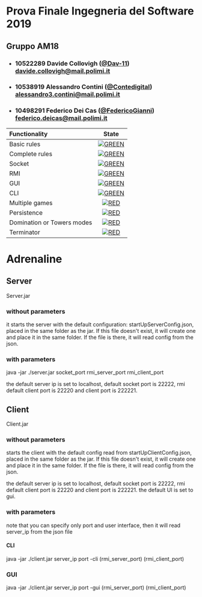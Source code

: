 # Prova Finale Ingegneria del Software 2019
## Gruppo AM18

- ###   10522289    Davide Collovigh ([@Dav-11](https://github.com/Dav-11))<br>davide.collovigh@mail.polimi.it
- ###   10538919    Alessandro Contini ([@Contedigital](https://github.com/Contedigital))<br>alessandro3.contini@mail.polimi.it
- ###   10498291    Federico Dei Cas ([@FedericoGianni](https://github.com/FedericoGianni))<br>federico.deicas@mail.polimi.it

| Functionality | State |
|:-----------------------|:------------------------------------:|
| Basic rules |[![GREEN](https://placehold.it/15/44bb44/44bb44)](#)
| Complete rules |[![GREEN](https://placehold.it/15/44bb44/44bb44)](#)
| Socket | [![GREEN](https://placehold.it/15/44bb44/44bb44)](#)
| RMI | [![GREEN](https://placehold.it/15/44bb44/44bb44)](#) |
| GUI | [![GREEN](https://placehold.it/15/44bb44/44bb44)](#) |
| CLI |[![GREEN](https://placehold.it/15/44bb44/44bb44)](#) |
| Multiple games | [![RED](https://placehold.it/15/f03c15/f03c15)](#) |
| Persistence | [![RED](https://placehold.it/15/f03c15/f03c15)](#)|
| Domination or Towers modes | [![RED](https://placehold.it/15/f03c15/f03c15)](#) |
| Terminator | [![RED](https://placehold.it/15/f03c15/f03c15)](#) |

<!--
[![RED](https://placehold.it/15/f03c15/f03c15)](#)
[![YELLOW](https://placehold.it/15/ffdd00/ffdd00)](#)
[![GREEN](https://placehold.it/15/44bb44/44bb44)](#)
-->

# Adrenaline


## Server
Server.jar

### without parameters 
it starts the server with the default configuration: startUpServerConfig.json, placed in the same folder as the jar.
If this file doesn't exist, it will create one and place it in the same folder. If the file is there, it will read config from the json.
### with parameters
java -jar ./server.jar socket_port rmi_server_port rmi_client_port

the default server ip is set to localhost, default socket port is 22222, rmi default client port is 22220 and client port is 222221.


## Client
Client.jar
### without parameters 
starts the client with the default config read from startUpClientConfig.json, placed in the same folder as the jar.
If this file doesn't exist, it will create one and place it in the same folder. If the file is there, it will read config from the json.

the default server ip is set to localhost, default socket port is 22222, rmi default client port is 22220 and client port is 222221. the default UI is set to gui.

### with parameters
note that you can specify only port and user interface, then it will read server_ip from the json file

#### CLI
java -jar ./client.jar server_ip port -cli (rmi_server_port) (rmi_client_port)

### GUI 
java -jar ./client.jar server_ip port -gui (rmi_server_port) (rmi_client_port)
